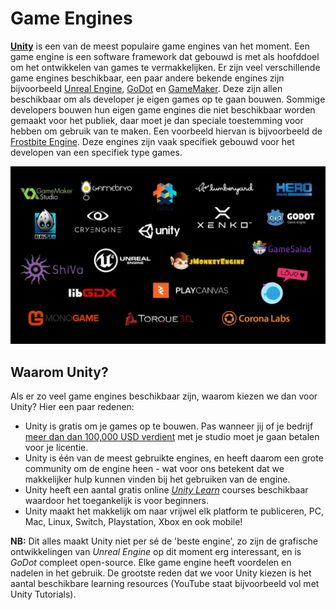 # Game Engines

 [**Unity**](https://unity.com/) is een van de meest populaire game engines van het moment. Een game engine is een software framework dat gebouwd is met als hoofddoel om het ontwikkelen van games te vermakkelijken. Er zijn veel verschillende game engines beschikbaar, een paar andere bekende engines zijn bijvoorbeeld [Unreal Engine](https://www.unrealengine.com/en-US), [GoDot](https://godotengine.org/) en [GameMaker](https://gamemaker.io/en/gamemaker). Deze zijn allen beschikbaar om als developer je eigen games op te gaan bouwen. Sommige developers bouwen hun eigen game engines die niet beschikbaar worden gemaakt voor het publiek, daar moet je dan speciale toestemming voor hebben om gebruik van te maken. Een voorbeeld hiervan is bijvoorbeeld de [Frostbite Engine](https://www.ea.com/frostbite/engine). Deze engines zijn vaak specifiek gebouwd voor het developen van een specifiek type games.
 
 ![](engine_overview.png)
 
## Waarom Unity?

Als er zo veel game engines beschikbaar zijn, waarom kiezen we dan voor Unity? Hier een paar redenen:
- Unity is gratis om je games op te bouwen. Pas wanneer jij of je bedrijf [meer dan dan  100,000 USD verdient](https://unity3d.com/unity/activation/personal) met je studio moet je gaan betalen voor je licentie.
- Unity is één van de meest gebruikte engines, en heeft daarom een grote community om de engine heen - wat voor ons betekent dat we makkelijker hulp kunnen vinden bij het gebruiken van de engine.
- Unity heeft een aantal gratis online *[Unity Learn](https://learn.unity.com/)* courses beschikbaar waardoor het toegankelijk is voor beginners.
- Unity maakt het makkelijk om naar vrijwel elk platform te publiceren, PC, Mac, Linux, Switch, Playstation, Xbox en ook mobile!

**NB:** Dit alles maakt Unity niet per sé de 'beste engine', zo zijn de grafische ontwikkelingen van *Unreal Engine* op dit moment erg interessant, en is *GoDot* compleet open-source. Elke game engine heeft voordelen en nadelen in het gebruik. De grootste reden dat we voor Unity kiezen is het aantal beschikbare learning resources (YouTube staat bijvoorbeeld vol met Unity Tutorials).